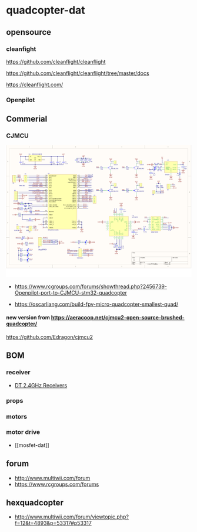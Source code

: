 
# quadcopter-dat


## opensource 

### cleanfight 

https://github.com/cleanflight/cleanflight

https://github.com/cleanflight/cleanflight/tree/master/docs

https://cleanflight.com/


### Openpilot 

## Commerial 

### CJMCU 

![](2025-01-29-17-12-32.png)

- https://www.rcgroups.com/forums/showthread.php?2456739-Openpilot-port-to-CJMCU-stm32-quadcopter

- https://oscarliang.com/build-fpv-micro-quadcopter-smallest-quad/

#### new version from https://aeracoop.net/cjmcu2-open-source-brushed-quadcopter/

https://github.com/Edragon/cjmcu2



## BOM

### receiver 

- [DT 2.4GHz Receivers](https://www.deltang.co.uk/)



### props 


### motors 


### motor drive 

- [[mosfet-dat]]

## forum 

- http://www.multiwii.com/forum
- https://www.rcgroups.com/forums



## hexquadcopter 

- http://www.multiwii.com/forum/viewtopic.php?f=12&t=4893&p=53317#p53317

